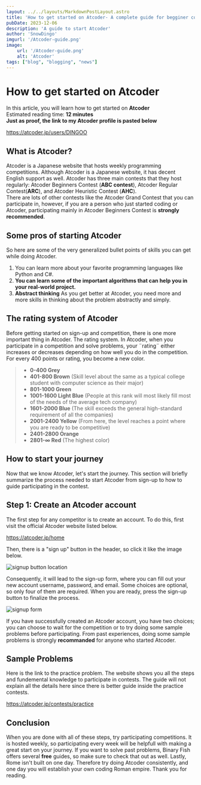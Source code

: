 ```yaml
---
layout: ../../layouts/MarkdownPostLayout.astro
title: 'How to get started on Atcoder- A complete guide for begginer coders in 2024'
pubDate: 2023-12-06
description: 'A guide to start Atcoder'
author: 'SnowDingo'
imgurl: '/Atcoder-guide.png'
image:
    url: '/Atcoder-guide.png'
    alt: 'Atcoder'
tags: ["blog", "blogging", "news"]
---
```


# How to get started on Atcoder  
In this article, you will learn how to get started on **Atcoder**  
Estimated reading time: **12 minutes**  
**Just as proof, the link to my Atcoder profile is pasted below**

https://atcoder.jp/users/DINGOO
 
## What is Atcoder?  
Atcoder is a Japanese website that hosts weekly programming competitions. Although Atcoder is a Japanese website, it has decent English support as well. Atcoder has three main contests that they host regularly: Atcoder Beginners Contest (**ABC contest**), Atcoder Regular Contest(**ARC**), and Atcoder Heuristic Contest (**AHC**).  
There are lots of other contests like the Atcoder Grand Contest that you can participate in, however, if you are a person who just started coding or Atcoder, participating mainly in Atcoder Beginners Contest is **strongly recommended**.

## Some pros of starting Atcoder
So here are some of the very generalized bullet points of skills you can get while doing Atcoder.

 1. You can learn more about your favorite programming languages like Python and C#. 
 2. **You can learn some of the important algorithms that can help you in your real-world project.**
3. **Abstract thinking** As you get better at Atcoder, you need more and more skills in thinking about the problem abstractly and simply.

## The rating system of Atcoder
Before getting started on sign-up and competition, there is one more important thing in Atcoder. The rating system.
In Atcoder, when you participate in a competition and solve problems, your ¨rating¨ either increases or decreases depending on how well you do in the competition.
For every 400 points or rating, you become a new color.
> * **0-400 Grey**
> * **401-800 Brown** (Skill level about the same as a typical college student with computer science as their major)
> * **801-1000 Green** 
> * **1001-1600 Light Blue**  (People at this rank will most likely fill most of the needs of the average tech company)
> * **1601-2000 Blue** (The skill exceeds the general high-standard requirement of all the companies)
> * **2001-2400 Yellow** (From here, the level reaches a point where you are ready to be competitive) 
> * **2401-2800 Orange** 
> * **2801-∞ Red** (The highest color)

## How to start your journey
Now that we know Atcoder, let's start the journey. This section will briefly summarize the process needed to start Atcoder from sign-up to how to guide participating in the contest.

## Step 1: Create an Atcoder account
The first step for any competitor is to create an account. To do this, first visit the official Atcoder website listed below.

https://atcoder.jp/home

Then, there is a "sign up" button in the header, so click it like the image below.

![signup button location](/signup1.png)

Consequently, it will lead to the sign-up form, where you can fill out your new account username, password, and email. Some choices are optional, so only four of them are required. When you are ready, press the sign-up button to finalize the process.

![signup form](/signinAtcoder.png)

If you have successfully created an Atcoder account,  you have two choices; you can choose to wait for the competition or to try doing some sample problems before participating.
From past experiences, doing some sample problems is strongly  **recommanded** for anyone who started Atcoder.

## Sample Problems
Here is the link to the practice problem. The website shows you all the steps and fundemental knowledge to participate in contests.
The guide will not explain all the details here since there is better guide inside the practice contests.

https://atcoder.jp/contests/practice

## Conclusion
When you are done with all of these steps, try participating competitions. It is hosted weekly, so participating every week will be helpfull with making a great start on your journey.
If you want to solve past problems, Binary Fish offers several **free** guides, so make sure to check that out as well.
Lastly, Rome isn't built on one day. Therefore try doing Atcoder consistently, and one day you will establish your own coding Roman empire.
Thank you for reading.